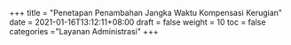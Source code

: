+++
title = "Penetapan Penambahan Jangka Waktu Kompensasi Kerugian"
date = 2021-01-16T13:12:11+08:00
draft = false
weight = 10
toc = false
categories ="Layanan Administrasi"
+++